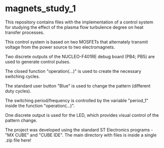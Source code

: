 # magnets_study_1
This repository contains files with the implementation of a control system for studying the effect of the plasma flow turbulence degree on heat transfer processes.

This control system is based on two MOSFETs that alternately transmit voltage from the power source to two electromagnets.

Two discrete outputs of the NUCLEO-F401RE debug board (PB4; PB5) are used to generate control pulses.

The closed function "operation(...)" is used to create the necessary switching cycles.

The standard user button "Blue" is used to change the pattern (different duty cycles).

The switching period/frequency is controlled by the variable "period_1" inside the function "operation(...)".

One discrete output is used for the LED, which provides visual control of the pattern change.

The project was developed using the standard ST Electronics programs - "MX CUBE" and "CUBE IDE". The main directory with files is inside a single .zip file here!
